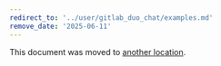 ```yaml
---
redirect_to: '../user/gitlab_duo_chat/examples.md'
remove_date: '2025-06-11'
---
```


<!-- markdownlint-disable -->

This document was moved to [another location](gitlab_duo_chat/examples.md).

<!-- This redirect file can be deleted after <2025-06-11>. -->
<!-- Redirects that point to other docs in the same project expire in three months. -->
<!-- Redirects that point to docs in a different project or site (for example, link is not relative and starts with `https:`) expire in one year. -->
<!-- Before deletion, see: https://docs.gitlab.com/ee/development/documentation/redirects.html -->
